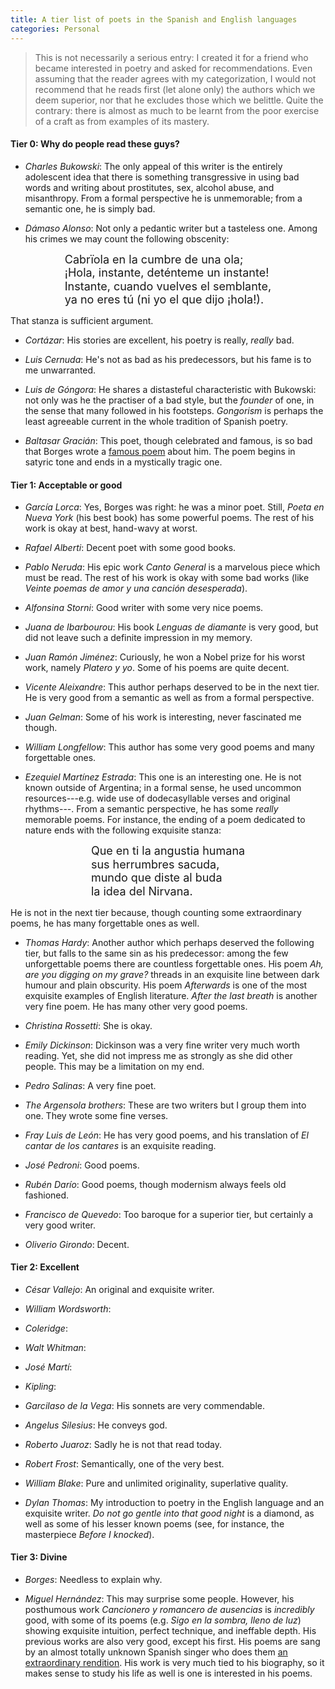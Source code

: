 ```yaml
---
title: A tier list of poets in the Spanish and English languages
categories: Personal
---
```


> This is not necessarily a serious entry: I created it for a friend who became
> interested in poetry and asked for recommendations. Even assuming that the
> reader agrees with my categorization, I would not recommend that he reads
> first (let alone only) the authors which we deem superior, nor that he excludes
> those which we belittle. Quite the contrary: there is almost as much to be
> learnt from the poor exercise of a craft as from examples of its mastery.


#### Tier 0: Why do people read these guys?

- *Charles Bukowski*: The only appeal of this writer is the entirely adolescent
idea that there is something transgressive in using bad words and writing about
prostitutes, sex, alcohol abuse, and misanthropy. From a formal perspective he
is unmemorable; from a semantic one, he is simply bad.

- *Dámaso Alonso*: Not only a pedantic writer but a tasteless one. Among his
crimes we may count the following obscenity:

<div style="text-align: center;">
    <div style="display: inline-block; text-align: left; font-size: 18px; line-height: 1.2;">
        Cabrïola en la cumbre de una ola;<br>
        ¡Hola, instante, deténteme un instante! <br>
        Instante, cuando vuelves el semblante,<br>
        ya no eres tú (ni yo el que dijo ¡hola!).<br>
    </div>
</div>

That stanza is sufficient argument.

- *Cortázar*: His stories are excellent, his poetry is really, *really* bad.

- *Luis Cernuda*: He's not as bad as his predecessors, but his fame is to me
unwarranted.

- *Luis de Góngora*: He shares a distasteful characteristic with Bukowski: not
only was he the practiser of a bad style, but the *founder* of one, in the sense
that many followed in his footsteps. *Gongorism* is perhaps the least agreeable
current in the whole tradition of Spanish poetry.

- *Baltasar Gracián*: This poet, though celebrated and famous, is so bad that
Borges wrote a [famous poem](https://ciudadseva.com/texto/baltasar-gracian/) about him.
The poem begins in satyric tone and ends in a mystically tragic one.

#### Tier 1: Acceptable or good

- *García Lorca*: Yes, Borges was right: he was a minor poet. Still, *Poeta en
Nueva York* (his best book) has some powerful poems. The rest of his work is
okay at best, hand-wavy at worst.

- *Rafael Alberti*: Decent poet with some good books.

- *Pablo Neruda*: His epic work *Canto General* is a marvelous piece which must
  be read. The rest of his work is okay with some bad works (like *Veinte
poemas de amor y una canción desesperada*).

- *Alfonsina Storni*: Good writer with some very nice poems.

- *Juana de Ibarbourou*: His book *Lenguas de diamante* is very good, but did
not leave such a definite impression in my memory.

- *Juan Ramón Jiménez*: Curiously, he won a Nobel prize for his worst work,
namely *Platero y yo*. Some of his poems are quite decent.

- *Vicente Aleixandre*: This author perhaps deserved to be in the next tier. He
  is very good from a semantic as well as from a formal perspective. 

- *Juan Gelman*: Some of his work is interesting, never fascinated me though.

- *William Longfellow*: This author has some very good poems and many
forgettable ones.

- *Ezequiel Martínez Estrada*: This one is an interesting one. He is not known
outside of Argentina; in a formal sense, he used uncommon resources---e.g. wide
use of dodecasyllable verses and original rhythms---. From a semantic
perspective, he has some *really* memorable poems. For instance, the ending of a
poem dedicated to nature ends with the following exquisite stanza:

<div style="text-align: center;">
    <div style="display: inline-block; text-align: left; font-size: 18px; line-height: 1.2;">
        Que en ti la angustia humana<br>
        sus herrumbres sacuda,<br>
        mundo que diste al buda  <br>
        la idea del Nirvana.<br>
    </div>
</div>

He is not in the next tier because, though counting some extraordinary poems,
he has many forgettable ones as well. 

- *Thomas Hardy*: Another author which perhaps deserved the following tier, but
  falls to the same sin as his predecessor: among the few unforgettable poems
there are countless forgettable ones. His poem *Ah, are you digging on
my grave?* threads in an exquisite line between dark humour and plain obscurity.
His poem *Afterwards* is one of the most exquisite examples of English
literature. *After the last breath* is another very fine poem. He has many other
very good poems.

- *Christina Rossetti*: She is okay.

- *Emily Dickinson*: Dickinson was a very fine writer very much worth reading.
Yet, she did not impress me as strongly as she did other people. This may be a
limitation on my end.

- *Pedro Salinas*: A very fine poet.

- *The Argensola brothers*: These are two writers but I group them into one.
They wrote some fine verses.

- *Fray Luis de León*: He has very good poems, and his translation of *El cantar
  de los cantares* is an exquisite reading.

- *José Pedroni*: Good poems.

- *Rubén Darío*: Good poems, though modernism always feels old fashioned.

- *Francisco de Quevedo*: Too baroque for a superior tier, but certainly a very
  good writer.

- *Oliverio Girondo*: Decent.

#### Tier 2: Excellent

- *César Vallejo*: An original and exquisite writer. 

- *William Wordsworth*:

- *Coleridge*:

- *Walt Whitman*:

- *José Martí*:

- *Kipling*: 

- *Garcilaso de la Vega*: His sonnets are very commendable.

- *Angelus Silesius*: He conveys god.

- *Roberto Juaroz*: Sadly he is not that read today.

- *Robert Frost*: Semantically, one of the very best.

- *William Blake*: Pure and unlimited originality, superlative quality.

- *Dylan Thomas*: My introduction to poetry in the English language and an
exquisite writer. *Do not go gentle into that good night* is a diamond, as well
as some of his lesser known poems (see, for instance, the masterpiece *Before I
knocked*).

#### Tier 3: Divine

- *Borges*: Needless to explain why.

- *Miguel Hernández*: This may surprise some people. However, his posthumous
work *Cancionero y romancero de ausencias* is *incredibly* good, with some of
its poems (e.g. *Sigo en la sombra, lleno de luz*) showing exquisite intuition,
perfect technique, and ineffable depth. His previous works are also very good,
except his first. His poems are sang by an almost totally unknown Spanish singer
who does them [an extraordinary
rendition](https://www.youtube.com/watch?v=S-zzlr3pThI&t=916s&ab_channel=DJ_Grifuz).
His work is very much tied to his biography, so it makes sense to study his life
as well is one is interested in his poems.
















